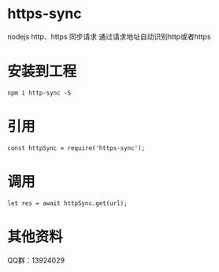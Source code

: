 # https-sync
nodejs http、https 同步请求
通过请求地址自动识别http或者https

# 安装到工程
```
npm i http-sync -S
```

# 引用
```
const httpSync = require('https-sync');
```

# 调用
```
let res = await httpSync.get(url);
```

# 其他资料
QQ群：13924029
